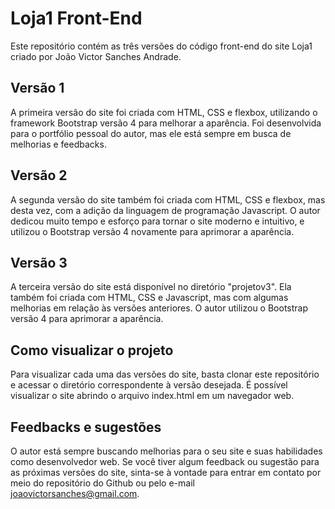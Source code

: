 # Loja1 Front-End

Este repositório contém as três versões do código front-end do site Loja1 criado por João Victor Sanches Andrade.

## Versão 1

A primeira versão do site foi criada com HTML, CSS e flexbox, utilizando o framework Bootstrap versão 4 para melhorar a aparência. Foi desenvolvida para o portfólio pessoal do autor, mas ele está sempre em busca de melhorias e feedbacks.

## Versão 2

A segunda versão do site também foi criada com HTML, CSS e flexbox, mas desta vez, com a adição da linguagem de programação Javascript. O autor dedicou muito tempo e esforço para tornar o site moderno e intuitivo, e utilizou o Bootstrap versão 4 novamente para aprimorar a aparência.

## Versão 3

A terceira versão do site está disponível no diretório "projetov3". Ela também foi criada com HTML, CSS e Javascript, mas com algumas melhorias em relação às versões anteriores. O autor utilizou o Bootstrap versão 4 para aprimorar a aparência.

## Como visualizar o projeto

Para visualizar cada uma das versões do site, basta clonar este repositório e acessar o diretório correspondente à versão desejada. É possível visualizar o site abrindo o arquivo index.html em um navegador web.

## Feedbacks e sugestões

O autor está sempre buscando melhorias para o seu site e suas habilidades como desenvolvedor web. Se você tiver algum feedback ou sugestão para as próximas versões do site, sinta-se à vontade para entrar em contato por meio do repositório do Github ou pelo e-mail joaovictorsanches@gmail.com.

